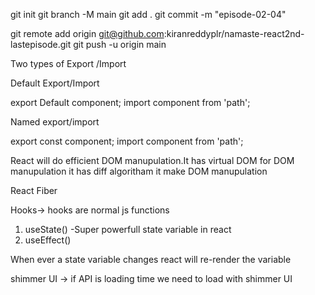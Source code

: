 git init
git branch -M main
git add .
git commit -m "episode-02-04"

git remote add origin git@github.com:kiranreddyplr/namaste-react2nd-lastepisode.git
git push -u origin main

Two types of Export /Import

Default Export/Import

export Default component;
import component from 'path';


Named export/import

export const component;
import component from 'path';

React will do efficient DOM manupulation.It has virtual DOM for DOM manupulation
it has diff algoritham it make DOM manupulation

React Fiber


Hooks-> hooks are normal js functions
1. useState() -Super powerfull state variable in react
2. useEffect() 

When ever a state variable changes react will re-render the variable

shimmer UI -> if API is loading time we need to load with shimmer UI